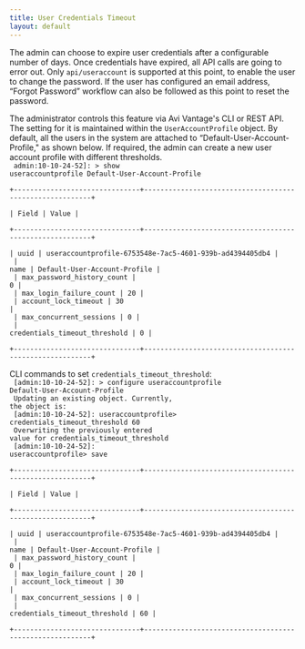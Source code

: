 ```yaml
---
title: User Credentials Timeout
layout: default
---
```

The admin can choose to expire user credentials after a configurable number of days. Once credentials have expired, all API calls are going to error out. Only <code>api/useraccount</code> is supported at this point, to enable the user to change the password. If the user has configured an email address, “Forgot Password” workflow can also be followed as this point to reset the password.

The administrator controls this feature via Avi Vantage's CLI or REST API. The setting for it is maintained within the <code>UserAccountProfile</code> object. By default, all the users in the system are attached to “Default-User-Account-Profile," as shown below. If required, the admin can create a new user account profile with different thresholds.
<code><br> admin:10-10-24-52]: &gt; show useraccountprofile Default-User-Account-Profile<br> +-------------------------------+---------------------------------------------------------+<br> | Field                         | Value                                                   |<br> +-------------------------------+---------------------------------------------------------+<br> | uuid                          | useraccountprofile-6753548e-7ac5-4601-939b-ad4394405db4 |<br> | name                          | Default-User-Account-Profile                            |<br> | max_password_history_count    | 0                                                       |<br> | max_login_failure_count       | 20                                                      |<br> | account_lock_timeout          | 30                                                      |<br> | max_concurrent_sessions       | 0                                                       |<br> | credentials_timeout_threshold | 0                                                       |<br> +-------------------------------+---------------------------------------------------------+<br> </code>
CLI commands to set <code>credentials_timeout_threshold</code>:
<code><br> [admin:10-10-24-52]: &gt; configure useraccountprofile Default-User-Account-Profile<br> Updating an existing object. Currently, the object is:<br> [admin:10-10-24-52]: useraccountprofile&gt; credentials_timeout_threshold 60<br> Overwriting the previously entered value for credentials_timeout_threshold<br> [admin:10-10-24-52]: useraccountprofile&gt; save<br> +-------------------------------+---------------------------------------------------------+<br> | Field                         | Value                                                   |<br> +-------------------------------+---------------------------------------------------------+<br> | uuid                          | useraccountprofile-6753548e-7ac5-4601-939b-ad4394405db4 |<br> | name                          | Default-User-Account-Profile                            |<br> | max_password_history_count    | 0                                                       |<br> | max_login_failure_count       | 20                                                      |<br> | account_lock_timeout          | 30                                                      |<br> | max_concurrent_sessions       | 0                                                       |<br> | credentials_timeout_threshold | 60                                                      |<br> +-------------------------------+---------------------------------------------------------+<br> </code>
